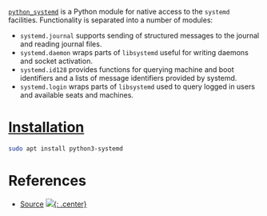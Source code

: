[`python_systemd`](https://github.com/systemd/python_systemd) is a Python module for native access to the `systemd` facilities. Functionality is separated into a number of modules:

- `systemd.journal` supports sending of structured messages to the journal and reading journal files.
- `systemd.daemon` wraps parts of `libsystemd` useful for writing daemons and socket activation.
- `systemd.id128` provides functions for querying machine and boot identifiers and a lists of message identifiers provided by systemd.
- `systemd.login` wraps parts of `libsystemd` used to query logged in users and available seats and machines.

# [Installation](https://github.com/systemd/python_systemd?tab=readme-ov-file#installation)

```bash
sudo apt install python3-systemd
```

# References
- [Source](https://github.com/systemd/python_systemd)
[![](not-by-ai.svg){: .center}](https://notbyai.fyi)

